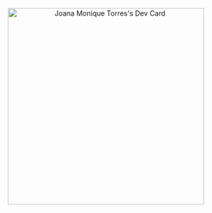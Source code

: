<div align="center">
    <a href="https://app.daily.dev/JamDev">
        <a href="https://app.daily.dev/JamDev"><img src="https://api.daily.dev/devcards/c4eac7bacab043588d76096e4bbc61a6.png?r=wcl" width="400" alt="Joana Monique Torres's Dev Card"/></a>
    </a>
</div>
